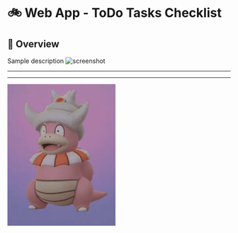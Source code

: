 #  :bike: Web App - ToDo Tasks Checklist

## :scroll: Overview 
Sample description
![screenshot](pics/screengif.gif)

***
***

![screenshot](pics/slowking.gif "...Then teach and guide yourself")